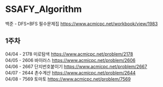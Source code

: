 # SSAFY_Algorithm

백준 - DFS+BFS 필수문제집 
https://www.acmicpc.net/workbook/view/1983

## 1주차
04/04 - 2178 미로탐색 https://www.acmicpc.net/problem/2178    
04/05 - 2606 바이러스 https://www.acmicpc.net/problem/2606    
04/06 - 2667 단지번호붙이기 https://www.acmicpc.net/problem/2667    
04/07 - 2644 촌수계산 https://www.acmicpc.net/problem/2644    
04/08 - 7569 토마토 https://www.acmicpc.net/problem/7569    

